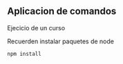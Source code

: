 ## Aplicacion de comandos


Ejecicio de un curso

Recuerden instalar paquetes de node

````
npm install
````

